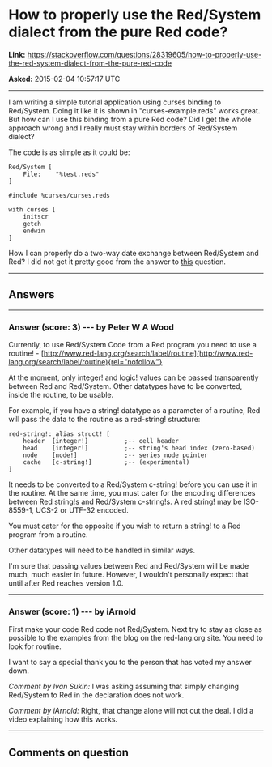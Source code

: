 # How to properly use the Red/System dialect from the pure Red code?

**Link:**
<https://stackoverflow.com/questions/28319605/how-to-properly-use-the-red-system-dialect-from-the-pure-red-code>

**Asked:** 2015-02-04 10:57:17 UTC

------------------------------------------------------------------------

I am writing a simple tutorial application using curses binding to
Red/System. Doing it like it is shown in \"curses-example.reds\" works
great. But how can I use this binding from a pure Red code? Did I get
the whole approach wrong and I really must stay within borders of
Red/System dialect?

The code is as simple as it could be:

    Red/System [
        File:    "%test.reds"
    ]

    #include %curses/curses.reds

    with curses [
        initscr
        getch
        endwin
    ]

How I can properly do a two-way date exchange between Red/System and
Red? I did not get it pretty good from the answer to
[this](https://stackoverflow.com/questions/26848718/how-to-get-values-from-the-red-system-parts-in-a-red-file)
question.

------------------------------------------------------------------------

## Answers

------------------------------------------------------------------------

### Answer (score: 3) --- by Peter W A Wood

Currently, to use Red/System Code from a Red program you need to use a
routine! -
[http://www.red-lang.org/search/label/routine](http://www.red-lang.org/search/label/routine){rel="nofollow"}

At the moment, only integer! and logic! values can be passed
transparently between Red and Red/System. Other datatypes have to be
converted, inside the routine, to be usable.

For example, if you have a string! datatype as a parameter of a routine,
Red will pass the data to the routine as a red-string! structure:

    red-string!: alias struct! [
        header  [integer!]          ;-- cell header
        head    [integer!]          ;-- string's head index (zero-based)
        node    [node!]             ;-- series node pointer
        cache   [c-string!]         ;-- (experimental)
    ]

It needs to be converted to a Red/System c-string! before you can use it
in the routine. At the same time, you must cater for the encoding
differences between Red string!s and Red/System c-string!s. A red
string! may be ISO-8559-1, UCS-2 or UTF-32 encoded.

You must cater for the opposite if you wish to return a string! to a Red
program from a routine.

Other datatypes will need to be handled in similar ways.

I\'m sure that passing values between Red and Red/System will be made
much, much easier in future. However, I wouldn\'t personally expect that
until after Red reaches version 1.0.

------------------------------------------------------------------------

### Answer (score: 1) --- by iArnold

First make your code Red code not Red/System. Next try to stay as close
as possible to the examples from the blog on the red-lang.org site. You
need to look for routine.

I want to say a special thank you to the person that has voted my answer
down.

*Comment by Ivan Sukin:* I was asking assuming that simply changing
Red/System to Red in the declaration does not work.

*Comment by iArnold:* Right, that change alone will not cut the deal. I
did a video explaining how this works.

------------------------------------------------------------------------

## Comments on question
